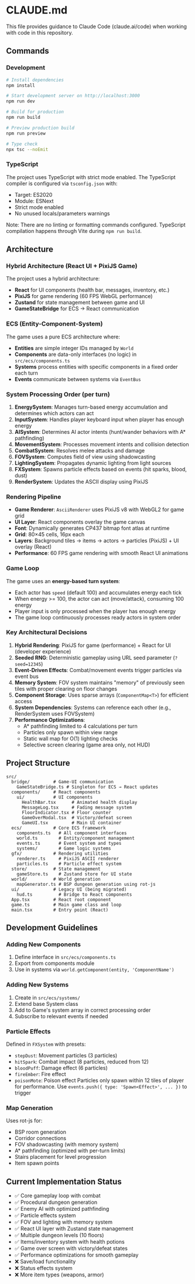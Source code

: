 # CLAUDE.md

This file provides guidance to Claude Code (claude.ai/code) when working with code in this repository.

## Commands

### Development
```bash
# Install dependencies
npm install

# Start development server on http://localhost:3000
npm run dev

# Build for production
npm run build

# Preview production build
npm run preview

# Type check
npx tsc --noEmit
```

### TypeScript
The project uses TypeScript with strict mode enabled. The TypeScript compiler is configured via `tsconfig.json` with:
- Target: ES2020
- Module: ESNext
- Strict mode enabled
- No unused locals/parameters warnings

Note: There are no linting or formatting commands configured. TypeScript compilation happens through Vite during `npm run build`.

## Architecture

### Hybrid Architecture (React UI + PixiJS Game)
The project uses a hybrid architecture:
- **React** for UI components (health bar, messages, inventory, etc.)
- **PixiJS** for game rendering (60 FPS WebGL performance)
- **Zustand** for state management between game and UI
- **GameStateBridge** for ECS → React communication

### ECS (Entity-Component-System)
The game uses a pure ECS architecture where:
- **Entities** are simple integer IDs managed by `World`
- **Components** are data-only interfaces (no logic) in `src/ecs/components.ts`
- **Systems** process entities with specific components in a fixed order each turn
- **Events** communicate between systems via `EventBus`

### System Processing Order (per turn)
1. **EnergySystem**: Manages turn-based energy accumulation and determines which actors can act
2. **InputSystem**: Handles player keyboard input when player has enough energy  
3. **AISystem**: Determines AI actor intents (hunt/wander behaviors with A* pathfinding)
4. **MovementSystem**: Processes movement intents and collision detection
5. **CombatSystem**: Resolves melee attacks and damage
6. **FOVSystem**: Computes field of view using shadowcasting
7. **LightingSystem**: Propagates dynamic lighting from light sources
8. **FXSystem**: Spawns particle effects based on events (hit sparks, blood, dust)
9. **RenderSystem**: Updates the ASCII display using PixiJS

### Rendering Pipeline
- **Game Renderer**: `AsciiRenderer` uses PixiJS v8 with WebGL2 for game grid
- **UI Layer**: React components overlay the game canvas
- **Font**: Dynamically generates CP437 bitmap font atlas at runtime
- **Grid**: 80×45 cells, 16px each
- **Layers**: Background tiles → items → actors → particles (PixiJS) + UI overlay (React)
- **Performance**: 60 FPS game rendering with smooth React UI animations

### Game Loop
The game uses an **energy-based turn system**:
- Each actor has `speed` (default 100) and accumulates energy each tick
- When energy >= 100, the actor can act (move/attack), consuming 100 energy
- Player input is only processed when the player has enough energy
- The game loop continuously processes ready actors in system order

### Key Architectural Decisions
1. **Hybrid Rendering**: PixiJS for game (performance) + React for UI (developer experience)
2. **Seeded RNG**: Deterministic gameplay using URL seed parameter (`?seed=12345`)
3. **Event-Driven Effects**: Combat/movement events trigger particles via event bus
4. **Memory System**: FOV system maintains "memory" of previously seen tiles with proper clearing on floor changes
5. **Component Storage**: Uses sparse arrays (`ComponentMap<T>`) for efficient access
6. **System Dependencies**: Systems can reference each other (e.g., RenderSystem uses FOVSystem)
7. **Performance Optimizations**:
   - A* pathfinding limited to 4 calculations per turn
   - Particles only spawn within view range
   - Static wall map for O(1) lighting checks
   - Selective screen clearing (game area only, not HUD)

## Project Structure
```
src/
  bridge/         # Game-UI communication
    GameStateBridge.ts # Singleton for ECS → React updates
  components/     # React components
    ui/           # UI components
      HealthBar.tsx      # Animated health display
      MessageLog.tsx     # Fading message system
      FloorIndicator.tsx # Floor counter
      GameOverModal.tsx  # Victory/defeat screen
      GameUI.tsx         # Main UI container
  ecs/            # Core ECS framework
    components.ts   # All component interfaces
    world.ts        # Entity/component management
    events.ts       # Event system and types
    systems/        # Game logic systems
  gfx/            # Rendering utilities
    renderer.ts     # PixiJS ASCII renderer
    particles.ts    # Particle effect system
  store/          # State management
    gameStore.ts    # Zustand store for UI state
  world/          # World generation
    mapGenerator.ts # BSP dungeon generation using rot-js
  ui/             # Legacy UI (being migrated)
    hud.ts          # Bridge to React components
  App.tsx         # React root component
  game.ts         # Main game class and loop
  main.tsx        # Entry point (React)
```

## Development Guidelines

### Adding New Components
1. Define interface in `src/ecs/components.ts`
2. Export from components module
3. Use in systems via `world.getComponent(entity, 'ComponentName')`

### Adding New Systems
1. Create in `src/ecs/systems/`
2. Extend base System class
3. Add to Game's system array in correct processing order
4. Subscribe to relevant events if needed

### Particle Effects
Defined in `FXSystem` with presets:
- `stepDust`: Movement particles (3 particles)
- `hitSpark`: Combat impact (8 particles, reduced from 12)
- `bloodPuff`: Damage effect (6 particles)
- `fireEmber`: Fire effect
- `poisonMote`: Poison effect
Particles only spawn within 12 tiles of player for performance.
Use `events.push({ type: 'Spawn<Effect>', ... })` to trigger

### Map Generation
Uses rot-js for:
- BSP room generation
- Corridor connections  
- FOV shadowcasting (with memory system)
- A* pathfinding (optimized with per-turn limits)
- Stairs placement for level progression
- Item spawn points

## Current Implementation Status
- ✅ Core gameplay loop with combat
- ✅ Procedural dungeon generation
- ✅ Enemy AI with optimized pathfinding
- ✅ Particle effects system
- ✅ FOV and lighting with memory system
- ✅ React UI layer with Zustand state management
- ✅ Multiple dungeon levels (10 floors)
- ✅ Items/inventory system with health potions
- ✅ Game over screen with victory/defeat states
- ✅ Performance optimizations for smooth gameplay
- ❌ Save/load functionality
- ❌ Status effects system
- ❌ More item types (weapons, armor)